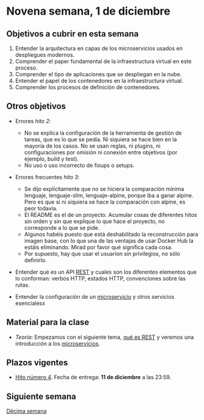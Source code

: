 # Novena semana, 1 de diciembre


## Objetivos a cubrir en esta semana

1. Entender la arquitectura en capas de los microservicios usados en
   despliegues modernos.
3. Comprender el paper fundamental de la infraestructura virtual en
   este proceso.
1. Comprender el tipo de aplicaciones que se despliegan en la nube.
1. Entender el papel de los contenedores en la infraestructura virtual.
2. Comprender los procesos de definición de contenedores.

## Otros objetivos

- Errores *hito 2*:
  - No se explica la configuración de la herramienta de gestión de
    tareas, que es lo que se pedía. Ni siquiera se hace bien en la
    mayoría de los casos. No se usan reglas, ni plugins, ni
    configuraciones por omisión ni conexión entre objetivos (por
    ejemplo, build y test).
  - No uso o uso incorrecto de fixups o setups.
- Errores frecuentes *hito 3*:
  - Se dijo explícitamente que no se hiciera la comparación mínima
    lenguaje, lenguaje-slim, lenguaje-alpine, porque iba a ganar
    alpine. Pero es que si ni siquiera se hace la comparación con
    alpine, es peor todavía.
  - El README es el de un proyecto. Acumular cosas de diferentes hitos
    sin orden y sin que explique lo que hace el proyecto, no
    corresponde a lo que se pide.
  - Algunos habéis puesto que está deshabilitado la reconstrucción
    para imagen base, con lo que una de las ventajas de usar Docker
    Hub la estáis eliminando. Mirad por favor qué significa cada cosa.
  - Por supuesto, hay que usar el usuarion sin privilegios, no sólo
    definirlo.

- Entender qué es un
  API [REST](http://jj.github.io/CC/documentos/temas/REST.html) y
  cuales son los diferentes elementos
  que lo conforman: verbos HTTP, estados HTTP, convenciones sobre las
  rutas.

- Entender la configuración de
  un
  [microservicio](http://jj.github.io/CC/documentos/temas/Microservicios.html) y
  otros servicios esencialesx

## Material para la clase

* *Teoría*: Empezamos con el siguiente tema,
  [qué es REST](http://jj.github.io/CC/documentos/temas/REST) y
  veremos una introducción a
  los
  [microservicios](http://jj.github.io/CC/documentos/temas/Microservicios.html).

## Plazos vigentes

- [Hito número 4](https://jj.github.io/CC/documentos/proyecto/4.CI). Fecha
  de entrega: **11 de diciembre** a las 23:59.

## Siguiente semana

[Décima semana](10-semana.nd)

